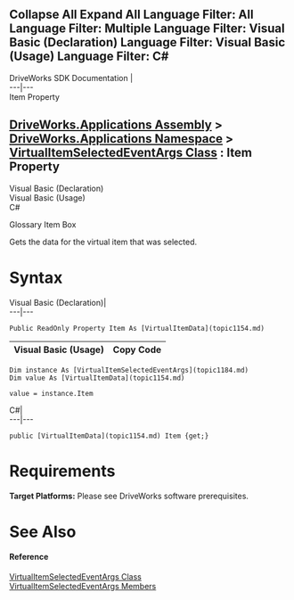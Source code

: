 Collapse All Expand All Language Filter: All  Language Filter: Multiple  Language Filter: Visual Basic (Declaration) Language Filter: Visual Basic (Usage) Language Filter: C#  
---  
DriveWorks SDK Documentation  |   
---|---  
Item Property   
  
[DriveWorks.Applications Assembly](topic13.md) > [DriveWorks.Applications Namespace](topic16.md) > [VirtualItemSelectedEventArgs Class](topic1184.md) : Item Property  
---  
  
Visual Basic (Declaration)    
Visual Basic (Usage)    
C# 

Glossary Item Box

Gets the data for the virtual item that was selected. 

# Syntax

Visual Basic (Declaration)|   
---|---  
      
    
    Public ReadOnly Property Item As [VirtualItemData](topic1154.md)  
  
Visual Basic (Usage)| Copy Code  
---|---  
      
    
    Dim instance As [VirtualItemSelectedEventArgs](topic1184.md)
    Dim value As [VirtualItemData](topic1154.md)
     
    value = instance.Item  
  
C#|   
---|---  
      
    
    public [VirtualItemData](topic1154.md) Item {get;}  
  
# Requirements

**Target Platforms:** Please see DriveWorks software prerequisites.

# See Also

#### Reference

[VirtualItemSelectedEventArgs Class](topic1184.md)   
[VirtualItemSelectedEventArgs Members](topic1185.md)


